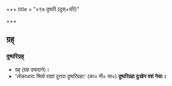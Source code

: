 +++
title = "०९७ दुष्परि (दुस्+परि)"

+++

## ग्रह्
### दुष्परिग्रह्
- ग्रह् (ग्रह उपादाने)।
- 'लोकाधाराः श्रियो राज्ञां दुरापा दुष्परिग्रहाः' (का० नी० सा०) **दुष्परिग्रहा दुःखेन वशं नेयाः।**
